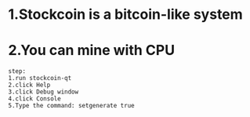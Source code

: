 # 1.Stockcoin is a bitcoin-like system
# 2.You can mine with CPU
    step:
    1.run stockcoin-qt
    2.click Help
    3.click Debug window
    4.click Console
    5.Type the command: setgenerate true
